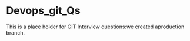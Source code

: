 

# Devops_git_Qs
This is a place holder for GIT Interview questions:we created aproduction branch.
